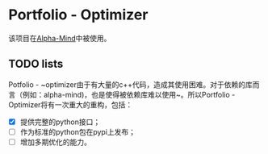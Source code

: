 # Portfolio - Optimizer

该项目在[Alpha-Mind](https://github.com/wegamekinglc/alpha-mind)中被使用。

## TODO lists

Potfolio - ~optimizer由于有大量的c++代码，造成其使用困难。对于依赖的库而言（例如：alpha-mind)，也是使得被依赖库难以使用~。所以Portfolio - Optimizer将有一次重大的重构，包括：

- [x] 提供完整的python接口；
- [ ] 作为标准的python包在pypi上发布；
- [ ] 增加多期优化的能力。

